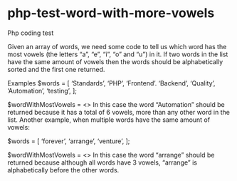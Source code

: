 # php-test-word-with-more-vowels
Php coding test

Given an array of words, we need some code to tell us which word has the most vowels
(the letters “a”, “e”, “i”, “o” and “u”) in it. If two words in the list have the same amount of
vowels then the words should be alphabetically sorted and the first one returned.

Examples
$words = [
‘Standards’,
‘PHP’,
‘Frontend’.
‘Backend’,
‘Quality’,
‘Automation’,
‘testing’,
];

$wordWithMostVowels = <<YourCodeToGetWordWithMostVowels>>
In this case the word “Automation” should be returned because it has a total of 6 vowels,
more than any other word in the list.
Another example, when multiple words have the same amount of vowels:

$words = [
‘forever’,
‘arrange’,
‘venture’,
];

$wordWithMostVowels = <<YourCodeToGetWordWithMostVowels>>
In this case the word “arrange” should be returned because although all words have 3
vowels, “arrange” is alphabetically before the other words.
